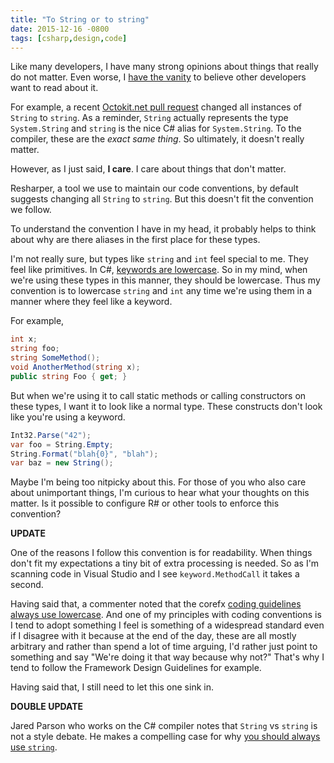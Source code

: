 ```yaml
---
title: "To String or to string"
date: 2015-12-16 -0800
tags: [csharp,design,code]
---
```


Like many developers, I have many strong opinions about things that really do not matter. Even worse, I [have the vanity](https://haacked.com/archive/2004/10/08/bloggingispurevanity.aspx/) to believe other developers want to read about it.

For example, a recent [Octokit.net pull request](https://github.com/octokit/octokit.net/pull/1012) changed all instances of `String` to `string`. As a reminder, `String` actually represents the type `System.String` and `string` is the nice C# alias for `System.String`. To the compiler, these are the _exact same thing_. So ultimately, it doesn't really matter.

However, as I just said, __I care__. I care about things that don't matter.

Resharper, a tool we use to maintain our code conventions, by default suggests changing all `String` to `string`. But this doesn't fit the convention we follow.

To understand the convention I have in my head, it probably helps to think about why are there aliases in the first place for these types.

I'm not really sure, but types like `string` and `int` feel special to me. They feel like primitives. In C#, [keywords are lowercase](https://msdn.microsoft.com/en-us/library/x53a06bb.aspx). So in my mind, when we're using these types in this manner, they should be lowercase. Thus my convention is to lowercase `string` and `int` any time we're using them in a manner where they feel like a keyword.

For example,

```csharp
int x;
string foo;
string SomeMethod();
void AnotherMethod(string x);
public string Foo { get; }
```

But when we're using it to call static methods or calling constructors on these types, I want it to look like a normal type. These constructs don't look like you're using a keyword.

```csharp
Int32.Parse("42");
var foo = String.Empty;
String.Format("blah{0}", "blah");
var baz = new String();
```

Maybe I'm being too nitpicky about this. For those of you who also care about unimportant things, I'm curious to hear what your thoughts on this matter. Is it possible to configure R# or other tools to enforce this convention?

__UPDATE__

One of the reasons I follow this convention is for readability. When things don't fit my expectations a tiny bit of extra processing is needed. So as I'm scanning code in Visual Studio and I see `keyword.MethodCall` it takes a second.

Having said that, a commenter noted that the corefx [coding guidelines always use lowercase](https://github.com/dotnet/corefx/blob/master/Documentation/coding-guidelines/coding-style.md). And one of my principles with coding conventions is I tend to adopt something I feel is something of a widespread standard even if I disagree with it because at the end of the day, these are all mostly arbitrary and rather than spend a lot of time arguing, I'd rather just point to something and say "We're doing it that way because why not?" That's why I tend to follow the Framework Design Guidelines for example.

Having said that, I still need to let this one sink in.

__DOUBLE UPDATE__

Jared Parson who works on the C# compiler notes that `String` vs `string` is not a style debate. He makes a compelling case for why [you should always use `string`](https://blog.paranoidcoding.com/2019/04/08/string-vs-String-is-not-about-style.html).
